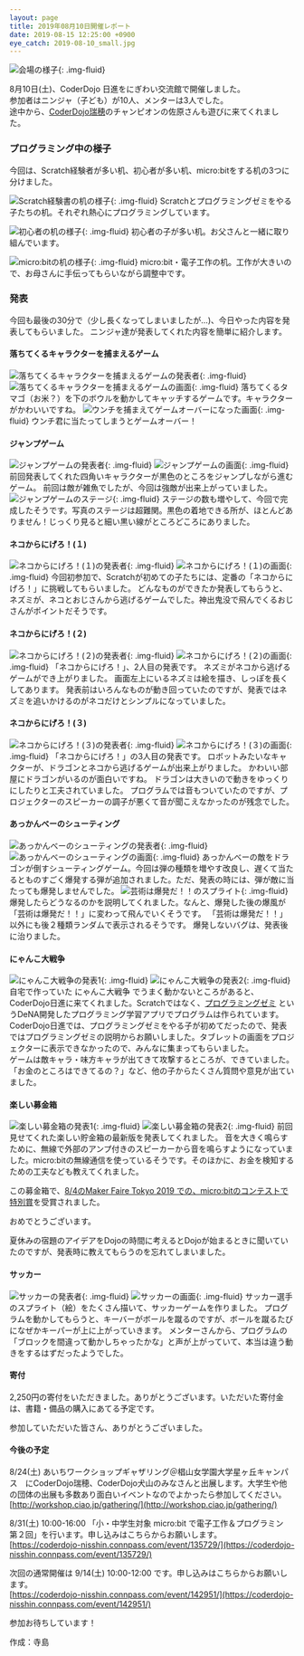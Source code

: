 ```yaml
---
layout: page
title: 2019年08月10日開催レポート
date: 2019-08-15 12:25:00 +0900
eye_catch: 2019-08-10_small.jpg
---
```

![会場の様子](/assets/img/2019-08-10_0-1.jpg){: .img-fluid}

8月10日(土)、CoderDojo 日進をにぎわい交流館で開催しました。<br/>
参加者はニンジャ（子ども）が10人、メンターは3人でした。<br />
途中から、[CoderDojo瑞穂](https://coderdojo-mizuho.connpass.com/)のチャンピオンの佐原さんも遊びに来てくれました。


### プログラミング中の様子

今回は、Scratch経験者が多い机、初心者が多い机、micro:bitをする机の3つに分けました。

![Scratch経験書の机の様子](/assets/img/2019-08-10_0-2.jpg){: .img-fluid}
Scratchとプログラミングゼミをやる子たちの机。それぞれ熱心にプログラミングしています。

![初心者の机の様子](/assets/img/2019-08-10_0-3.jpg){: .img-fluid}
初心者の子が多い机。お父さんと一緒に取り組んでいます。

![micro:bitの机の様子](/assets/img/2019-08-10_0-4.jpg){: .img-fluid}
micro:bit・電子工作の机。工作が大きいので、お母さんに手伝ってもらいながら調整中です。

### 発表

今回も最後の30分で（少し長くなってしまいましたが...)、今日やった内容を発表してもらいました。
ニンジャ達が発表してくれた内容を簡単に紹介します。

#### 落ちてくるキャラクターを捕まえるゲーム

![落ちてくるキャラクターを捕まえるゲームの発表者](/assets/img/2019-08-10_1-2.jpg){: .img-fluid}
![落ちてくるキャラクターを捕まえるゲームの画面](/assets/img/2019-08-10_1-1.jpg){: .img-fluid}
落ちてくるタマゴ（お米？）を下のボウルを動かしてキャッチするゲームです。キャラクターがかわいいですね。
![ウンチを捕まえてゲームオーバーになった画面](/assets/img/2019-08-10_1-3.jpg){: .img-fluid}
ウンチ君に当たってしまうとゲームオーバー！

#### ジャンプゲーム

![ジャンプゲームの発表者](/assets/img/2019-08-10_2-1.jpg){: .img-fluid}
![ジャンプゲームの画面](/assets/img/2019-08-10_2-2.jpg){: .img-fluid}
前回発表してくれた四角いキャラクターが黒色のところをジャンプしながら進むゲーム。
前回は敵が雑魚でしたが、今回は強敵が出来上がっていました。
![ジャンプゲームのステージ](/assets/img/2019-08-10_2-3.jpg){: .img-fluid}
ステージの数も増やして、今回で完成したそうです。写真のステージは超難関。黒色の着地できる所が、ほとんどありません！じっくり見ると細い黒い線がところどころにありました。

#### ネコからにげろ！(１)

![ネコからにげろ！(１)の発表者](/assets/img/2019-08-10_3-1.jpg){: .img-fluid}
![ネコからにげろ！(１)の画面](/assets/img/2019-08-10_3-2.jpg){: .img-fluid}
今回初参加で、Scratchが初めての子たちには、定番の「ネコからにげろ！」に挑戦してもらいました。
どんなものができたか発表してもらうと、ネズミが、ネコとおじさんから逃げるゲームでした。神出鬼没で飛んでくるおじさんがポイントだそうです。


#### ネコからにげろ！(２)

![ネコからにげろ！(２)の発表者](/assets/img/2019-08-10_4-1.jpg){: .img-fluid}
![ネコからにげろ！(２)の画面](/assets/img/2019-08-10_4-2.jpg){: .img-fluid}
「ネコからにげろ！」、2人目の発表です。
ネズミがネコから逃げるゲームができ上がりました。
画面左上にいるネズミは絵を描き、しっぽを長くしてあります。
発表前はいろんなものが動き回っていたのですが、発表ではネズミを追いかけるのがネコだけとシンプルになっていました。


#### ネコからにげろ！(３)

![ネコからにげろ！(３)の発表者](/assets/img/2019-08-10_5-1.jpg){: .img-fluid}
![ネコからにげろ！(３)の画面](/assets/img/2019-08-10_5-2.jpg){: .img-fluid}
「ネコからにげろ！」の3人目の発表です。
ロボットみたいなキャクターが、ドラゴンとネコから逃げるゲームが出来上がりました。
かわいい部屋にドラゴンがいるのが面白いですね。
ドラゴンは大きいので動きをゆっくりにしたりと工夫されていました。
プログラムでは音もついていたのですが、プロジェクターのスピーカーの調子が悪くて音が聞こえなかったのが残念でした。

#### あっかんべーのシューティング

![あっかんべーのシューティングの発表者](/assets/img/2019-08-10_6-1.jpg){: .img-fluid}
![あっかんべーのシューティングの画面](/assets/img/2019-08-10_6-2.jpg){: .img-fluid}
あっかんべーの敵をドラゴンが倒すシューティングゲーム。今回は弾の種類を増やす改良し、遅くて当たるとものすごく爆発する弾が追加されました。ただ、発表の時には、弾が敵に当たっても爆発しませんでした。
![芸術は爆発だ！！のスプライト](/assets/img/2019-08-10_6-3.jpg){: .img-fluid}
爆発したらどうなるのかを説明してくれました。なんと、爆発した後の爆風が「芸術は爆発だ！！」に変わって飛んでいくそうです。
「芸術は爆発だ！！」以外にも後２種類ランダムで表示されるそうです。
爆発しないバグは、発表後に治りました。

#### にゃんこ大戦争

![にゃんこ大戦争の発表1](/assets/img/2019-08-10_7-1.jpg){: .img-fluid}
![にゃんこ大戦争の発表2](/assets/img/2019-08-10_7-2.jpg){: .img-fluid}
自宅で作っていた にゃんこ大戦争 でうまく動かないところがあると、CoderDojo日進に来てくれました。Scratchではなく、[プログラミングゼミ](https://programmingzemi.com/) というDeNA開発したプログラミング学習アプリでプログラムは作られています。<br />
CoderDojo日進では、プログラミングゼミをやる子が初めてだったので、発表ではプログラミングゼミの説明からお願いしました。タブレットの画面をプロジェクターに表示できなかったので、みんなに集まってもらいました。<br />
ゲームは敵キャラ・味方キャラが出てきて攻撃するところが、できていました。「お金のところはできてるの？」など、他の子からたくさん質問や意見が出ていました。

#### 楽しい募金箱

![楽しい募金箱の発表1](/assets/img/2019-08-10_8-1.jpg){: .img-fluid}
![楽しい募金箱の発表2](/assets/img/2019-08-10_8-2.jpg){: .img-fluid}
前回見せてくれた楽しい貯金箱の最新版を発表してくれました。
音を大きく鳴らすために、無線で外部のアンプ付きのスピーカーから音を鳴らすようになっていました。micro:bitの無線通信を使っているそうです。そのほかに、お金を検知するための工夫なども教えてくれました。

この募金箱で、[8/4のMaker Faire Tokyo 2019 での、micro:bitのコンテストで特別賞](https://makezine.jp/blog/2019/08/microbitcontest2019_mft.html)を受賞されました。

おめでとうございます。

夏休みの宿題のアイデアをDojoの時間に考えるとDojoが始まるときに聞いていたのですが、発表時に教えてもらうのを忘れてしまいました。


#### サッカー

![サッカーの発表者](/assets/img/2019-08-10_9-1.jpg){: .img-fluid}
![サッカーの画面](/assets/img/2019-08-10_9-2.jpg){: .img-fluid}
サッカー選手のスプライト（絵）をたくさん描いて、サッカーゲームを作りました。
プログラムを動かしてもらうと、キーバーがボールを蹴るのですが、ボールを蹴るたびになぜかキーパーが上に上がっていきます。
メンターさんから、プログラムの「ブロックを間違って動かしちゃったかな」と声が上がっていて、本当は違う動きをするはずだったようでした。

#### 寄付

2,250円の寄付をいただきました。ありがとうございます。いただいた寄付金は、書籍・備品の購入にあてる予定です。

参加していただいた皆さん、ありがとうございました。

#### 今後の予定

8/24(土) あいちワークショップギャザリング＠椙山女学園大学星ヶ丘キャンパス　にCoderDojo瑞穂、CoderDojo犬山のみなさんと出展します。大学生や他の団体の出展も多数あり面白いイベントなのでよかったら参加してください。<br />
[http://workshop.ciao.jp/gathering/](http://workshop.ciao.jp/gathering/)<br />

8/31(土) 10:00-16:00 「小・中学生対象 micro:bit で電子工作＆プログラミン　第２回」を行います。申し込みはこちらからお願いします。<br />
[https://coderdojo-nisshin.connpass.com/event/135729/](https://coderdojo-nisshin.connpass.com/event/135729/)<br />

次回の通常開催は 9/14(土) 10:00-12:00 です。申し込みはこちらからお願いします。<br />
[https://coderdojo-nisshin.connpass.com/event/142951/](https://coderdojo-nisshin.connpass.com/event/142951/)<br />

参加お待ちしています！

作成：寺島
